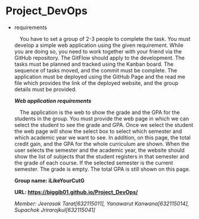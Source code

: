 # Project_DevOps

- requirements

  &emsp;You have to set a group of 2-3 people to complete the task. You must develop a simple web
  application using the given requirement. While you are doing so, you need to work together with your
  friend via the GitHub repository. The GitFlow should apply to the development. The tasks must be
  planned and tracked using the Kanban board. The sequence of tasks moved, and the commit must be
  complete. The application must be deployed using the GitHub Page and the read me file which provides
  the link of the deployed website, and the group details must be provided.
  
  ***Web application requirements***
  
  &emsp;The application is the web to show the grade and the GPA for the students in the group. You
  must provide the web page in which we can select the student to see the grade and GPA. Once we
  select the student the web page will show the select box to select which semester and which academic
  year we want to see. In addition, on this page, the total credit gain, and the GPA for the whole
  curriculum are shown. When the user selects the semester and the academic year, the website should
  show the list of subjects that the student registers in that semester and the grade of each course. If the
  selected semester is the current semester. The grade is empty. The total GPA is still shown on this page.
  
  __Group name: iLikeYourCutG__
  
  __URL: https://biggib01.github.io/Project_DevOps/__
  
  _Member: Jeerasak Tarat[632115011], Yanawarut Kanwana[632115014], Supachok Jrirarojkul[632115041]_
